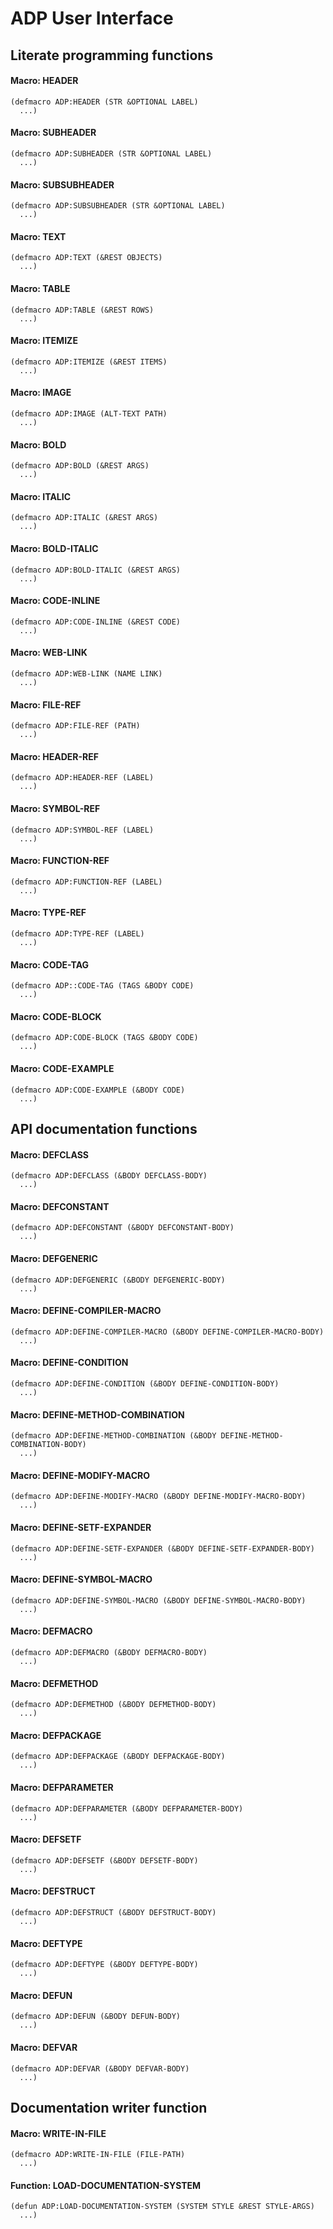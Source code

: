 # ADP User Interface

## Literate programming functions

#### Macro: HEADER

```Lisp
(defmacro ADP:HEADER (STR &OPTIONAL LABEL)
  ...)
```

#### Macro: SUBHEADER

```Lisp
(defmacro ADP:SUBHEADER (STR &OPTIONAL LABEL)
  ...)
```

#### Macro: SUBSUBHEADER

```Lisp
(defmacro ADP:SUBSUBHEADER (STR &OPTIONAL LABEL)
  ...)
```

#### Macro: TEXT

```Lisp
(defmacro ADP:TEXT (&REST OBJECTS)
  ...)
```

#### Macro: TABLE

```Lisp
(defmacro ADP:TABLE (&REST ROWS)
  ...)
```

#### Macro: ITEMIZE

```Lisp
(defmacro ADP:ITEMIZE (&REST ITEMS)
  ...)
```

#### Macro: IMAGE

```Lisp
(defmacro ADP:IMAGE (ALT-TEXT PATH)
  ...)
```

#### Macro: BOLD

```Lisp
(defmacro ADP:BOLD (&REST ARGS)
  ...)
```

#### Macro: ITALIC

```Lisp
(defmacro ADP:ITALIC (&REST ARGS)
  ...)
```

#### Macro: BOLD-ITALIC

```Lisp
(defmacro ADP:BOLD-ITALIC (&REST ARGS)
  ...)
```

#### Macro: CODE-INLINE

```Lisp
(defmacro ADP:CODE-INLINE (&REST CODE)
  ...)
```

#### Macro: WEB-LINK

```Lisp
(defmacro ADP:WEB-LINK (NAME LINK)
  ...)
```

#### Macro: FILE-REF

```Lisp
(defmacro ADP:FILE-REF (PATH)
  ...)
```

#### Macro: HEADER-REF

```Lisp
(defmacro ADP:HEADER-REF (LABEL)
  ...)
```

#### Macro: SYMBOL-REF

```Lisp
(defmacro ADP:SYMBOL-REF (LABEL)
  ...)
```

#### Macro: FUNCTION-REF

```Lisp
(defmacro ADP:FUNCTION-REF (LABEL)
  ...)
```

#### Macro: TYPE-REF

```Lisp
(defmacro ADP:TYPE-REF (LABEL)
  ...)
```

#### Macro: CODE-TAG

```Lisp
(defmacro ADP::CODE-TAG (TAGS &BODY CODE)
  ...)
```

#### Macro: CODE-BLOCK

```Lisp
(defmacro ADP:CODE-BLOCK (TAGS &BODY CODE)
  ...)
```

#### Macro: CODE-EXAMPLE

```Lisp
(defmacro ADP:CODE-EXAMPLE (&BODY CODE)
  ...)
```

## API documentation functions

#### Macro: DEFCLASS

```Lisp
(defmacro ADP:DEFCLASS (&BODY DEFCLASS-BODY)
  ...)
```

#### Macro: DEFCONSTANT

```Lisp
(defmacro ADP:DEFCONSTANT (&BODY DEFCONSTANT-BODY)
  ...)
```

#### Macro: DEFGENERIC

```Lisp
(defmacro ADP:DEFGENERIC (&BODY DEFGENERIC-BODY)
  ...)
```

#### Macro: DEFINE-COMPILER-MACRO

```Lisp
(defmacro ADP:DEFINE-COMPILER-MACRO (&BODY DEFINE-COMPILER-MACRO-BODY)
  ...)
```

#### Macro: DEFINE-CONDITION

```Lisp
(defmacro ADP:DEFINE-CONDITION (&BODY DEFINE-CONDITION-BODY)
  ...)
```

#### Macro: DEFINE-METHOD-COMBINATION

```Lisp
(defmacro ADP:DEFINE-METHOD-COMBINATION (&BODY DEFINE-METHOD-COMBINATION-BODY)
  ...)
```

#### Macro: DEFINE-MODIFY-MACRO

```Lisp
(defmacro ADP:DEFINE-MODIFY-MACRO (&BODY DEFINE-MODIFY-MACRO-BODY)
  ...)
```

#### Macro: DEFINE-SETF-EXPANDER

```Lisp
(defmacro ADP:DEFINE-SETF-EXPANDER (&BODY DEFINE-SETF-EXPANDER-BODY)
  ...)
```

#### Macro: DEFINE-SYMBOL-MACRO

```Lisp
(defmacro ADP:DEFINE-SYMBOL-MACRO (&BODY DEFINE-SYMBOL-MACRO-BODY)
  ...)
```

#### Macro: DEFMACRO

```Lisp
(defmacro ADP:DEFMACRO (&BODY DEFMACRO-BODY)
  ...)
```

#### Macro: DEFMETHOD

```Lisp
(defmacro ADP:DEFMETHOD (&BODY DEFMETHOD-BODY)
  ...)
```

#### Macro: DEFPACKAGE

```Lisp
(defmacro ADP:DEFPACKAGE (&BODY DEFPACKAGE-BODY)
  ...)
```

#### Macro: DEFPARAMETER

```Lisp
(defmacro ADP:DEFPARAMETER (&BODY DEFPARAMETER-BODY)
  ...)
```

#### Macro: DEFSETF

```Lisp
(defmacro ADP:DEFSETF (&BODY DEFSETF-BODY)
  ...)
```

#### Macro: DEFSTRUCT

```Lisp
(defmacro ADP:DEFSTRUCT (&BODY DEFSTRUCT-BODY)
  ...)
```

#### Macro: DEFTYPE

```Lisp
(defmacro ADP:DEFTYPE (&BODY DEFTYPE-BODY)
  ...)
```

#### Macro: DEFUN

```Lisp
(defmacro ADP:DEFUN (&BODY DEFUN-BODY)
  ...)
```

#### Macro: DEFVAR

```Lisp
(defmacro ADP:DEFVAR (&BODY DEFVAR-BODY)
  ...)
```

## Documentation writer function

#### Macro: WRITE-IN-FILE

```Lisp
(defmacro ADP:WRITE-IN-FILE (FILE-PATH)
  ...)
```

#### Function: LOAD-DOCUMENTATION-SYSTEM

```Lisp
(defun ADP:LOAD-DOCUMENTATION-SYSTEM (SYSTEM STYLE &REST STYLE-ARGS)
  ...)
```

